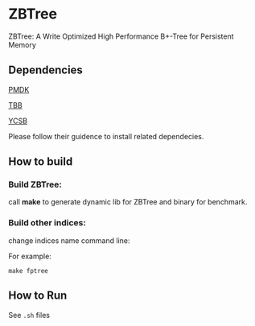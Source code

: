 # ZBTree

ZBTree: A Write Optimized High Performance B+-Tree for Persistent Memory


## Dependencies
[PMDK](https://github.com/pmem/pmdk)

[TBB](https://github.com/oneapi-src/oneTBB)

[YCSB](https://github.com/HNUSystemsLab/Halo/tree/main/YCSB)

Please follow their guidence to install related dependecies.

## How to build

### Build ZBTree:
call **make** to generate dynamic lib for ZBTree and binary for benchmark.
### Build other indices:
change indices name command line:

For example:
```
make fptree
```

## How to Run

See `.sh` files



